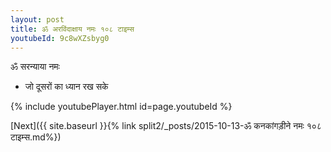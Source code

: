 ```yaml
---
layout: post
title: ॐ अरविंदाक्षाय नमः १०८ टाइम्स
youtubeId: 9c8wXZsbyg0
---
```

 
 
 ॐ सरन्याया नमः  
 
 -  जो दूसरों का ध्यान रख सके 
 
  
 
  
 
 
 
 
 
 


{% include youtubePlayer.html id=page.youtubeId %}
 
[Next]({{ site.baseurl }}{% link  split2/_posts/2015-10-13-ॐ कनकांगड़ीने नमः १०८ टाइम्स.md%})
 
